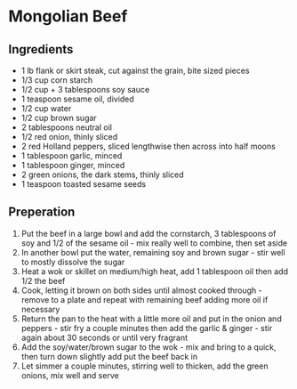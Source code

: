 # Mongolian Beef

## Ingredients
* 1 lb flank or skirt steak, cut against the grain, bite sized pieces
* 1/3 cup corn starch
* 1/2 cup + 3 tablespoons soy sauce
* 1 teaspoon sesame oil, divided
* 1/2 cup water
* 1/2 cup brown sugar
* 2 tablespoons neutral oil
* 1/2 red onion, thinly sliced
* 2 red Holland peppers, sliced lengthwise then across into half moons
* 1 tablespoon garlic, minced
* 1 tablespoon ginger, minced
* 2 green onions, the dark stems, thinly sliced 
* 1 teaspoon toasted sesame seeds

## Preperation
1.  Put the beef in a large bowl and add the cornstarch, 3 tablespoons of soy and 1/2 of the sesame oil - mix really well to combine, then set aside 
1.  In another bowl put the water, remaining soy and brown sugar - stir well to mostly dissolve the sugar
1.  Heat a wok or skillet on medium/high heat, add 1 tablespoon oil then add 1/2 the beef 
1.  Cook, letting it brown on both sides until almost cooked through - remove to a plate and repeat with remaining beef adding more oil if necessary
1.  Return the pan to the heat with a little more oil and put in the onion and peppers - stir fry a couple minutes then add the garlic & ginger - stir again about 30 seconds or until very fragrant
1.  Add the soy/water/brown sugar to the wok - mix and bring to a quick, then turn down slightly add put the beef back in
1.  Let simmer a couple minutes, stirring well to thicken, add the green onions, mix well and serve